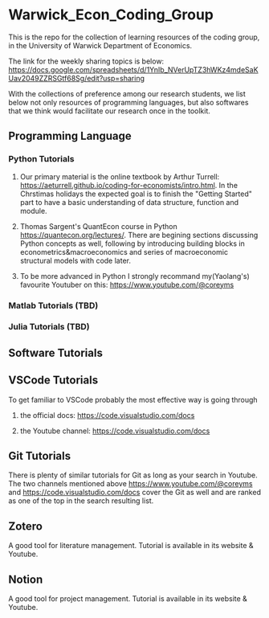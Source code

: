 # Warwick_Econ_Coding_Group
This is the repo for the collection of learning resources of the coding group, in the University of Warwick Department of Economics.

The link for the weekly sharing topics is below:
https://docs.google.com/spreadsheets/d/1YnIb_NVerUpTZ3hWKz4mdeSaKUav2049ZZRSGtf68Sg/edit?usp=sharing

With the collections of preference among our research students, we list below not only resources of programming languages, but also softwares that we think would facilitate our research once in the toolkit.

## Programming Language

### Python Tutorials

1. Our primary material is the online textbook by Arthur Turrell: https://aeturrell.github.io/coding-for-economists/intro.html. In the Chrstimas holidays the expected goal is to finish the "Getting Started" part to have a basic understanding of data structure, function and module.

2. Thomas Sargent's QuantEcon course in Python https://quantecon.org/lectures/. There are begining sections discussing Python concepts as well, following by introducing building blocks in econometrics&macroeconomics and series of macroeconomic structural models with code later.

3. To be more advanced in Python I strongly recommand my(Yaolang's) favourite Youtuber on this: https://www.youtube.com/@coreyms

### Matlab Tutorials (TBD)

### Julia Tutorials (TBD)

## Software Tutorials

## VSCode Tutorials

To get familiar to VSCode probably the most effective way is going through 

1. the official docs: https://code.visualstudio.com/docs 

2. the Youtube channel: https://code.visualstudio.com/docs

## Git Tutorials

There is plenty of similar tutorials for Git as long as your search in Youtube. The two channels mentioned above https://www.youtube.com/@coreyms and 
https://code.visualstudio.com/docs cover the Git as well and are ranked as one of the top in the search resulting list.

## Zotero

A good tool for literature management. Tutorial is available in its website & Youtube.

## Notion

A good tool for project management. Tutorial is available in its website & Youtube.
